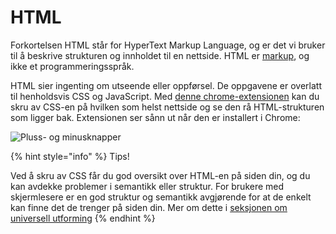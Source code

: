 # HTML

Forkortelsen HTML står for HyperText Markup Language, og er det vi bruker til å beskrive strukturen og innholdet til en nettside. HTML er [markup](https://en.wikipedia.org/wiki/Markup_language), og ikke et programmeringsspråk.

HTML sier ingenting om utseende eller oppførsel. De oppgavene er overlatt til henholdsvis CSS og JavaScript. Med [denne chrome-extensionen](https://chrome.google.com/webstore/detail/web-developer/bfbameneiokkgbdmiekhjnmfkcnldhhm?hl=no) kan du skru av CSS-en på hvilken som helst nettside og se den rå HTML-strukturen som ligger bak. Extensionen ser sånn ut når den er installert i Chrome:

![Pluss- og minusknapper](../.gitbook/assets/devtools.png)

{% hint style="info" %}
Tips!

Ved å skru av CSS får du god oversikt over HTML-en på siden din, og du kan avdekke problemer i semantikk eller struktur. For brukere med skjermlesere er en god struktur og semantikk avgjørende for at de enkelt kan finne det de trenger på siden din. Mer om dette i [seksjonen om universell utforming](../cover-3.md)
{% endhint %}

